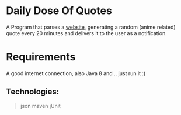 # Daily Dose Of Quotes

A Program that parses a [website](https://www.less-real.com/quotes), generating a random (anime related) quote every 20 minutes and delivers it to the user as a notification.


# Requirements
A good internet connection, also Java 8 and .. just run it :) 


 ## Technologies:
> json maven jUnit
